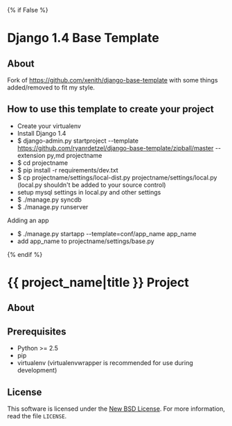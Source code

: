 {% if False %}
# Django 1.4 Base Template #

## About ##

Fork of https://github.com/xenith/django-base-template with some things added/removed to fit my style.
## How to use this template to create your project ##

- Create your virtualenv
- Install Django 1.4
- $ django-admin.py startproject --template https://github.com/ryanrdetzel/django-base-template/zipball/master --extension py,md projectname
- $ cd projectname
- $ pip install -r requirements/dev.txt
- $ cp projectname/settings/local-dist.py projectname/settings/local.py (local.py shouldn't be added
  to your source control)
- setup mysql settings in local.py and other settings
- $ ./manage.py syncdb
- $ ./manage.py runserver

Adding an app
- $ ./manage.py startapp --template=conf/app_name app_name 
- add app_name to projectname/settings/base.py

{% endif %}
# {{ project_name|title }} Project #

## About ##

## Prerequisites ##

- Python >= 2.5
- pip
- virtualenv (virtualenvwrapper is recommended for use during development)

License
-------
This software is licensed under the [New BSD License][BSD]. For more
information, read the file ``LICENSE``.

[BSD]: http://opensource.org/licenses/BSD-3-Clause
